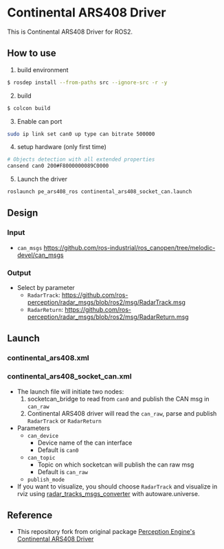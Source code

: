 # Continental ARS408 Driver

This is Continental ARS408 Driver for ROS2.

## How to use

1. build environment

```sh
$ rosdep install --from-paths src --ignore-src -r -y
```

2. build

```sh
$ colcon build
```

3. Enable can port

```sh
sudo ip link set can0 up type can bitrate 500000
```

4. setup hardware (only first time)

```sh
# Objects detection with all extended properties
cansend can0 200#F8000000089C0000
```

5. Launch the driver

```sh
roslaunch pe_ars408_ros continental_ars408_socket_can.launch
```

## Design
### Input

- `can_msgs` <https://github.com/ros-industrial/ros_canopen/tree/melodic-devel/can_msgs>

### Output

- Select by parameter
  - `RadarTrack`: <https://github.com/ros-perception/radar_msgs/blob/ros2/msg/RadarTrack.msg>
  - `RadarReturn`: <https://github.com/ros-perception/radar_msgs/blob/ros2/msg/RadarReturn.msg>

## Launch
### continental_ars408.xml

### continental_ars408_socket_can.xml

- The launch file will initiate two nodes:
  1. socketcan_bridge to read from `can0` and publish the CAN msg in `can_raw`
  1. Continental ARS408 driver will read the `can_raw`, parse and publish `RadarTrack` or `RadarReturn`
- Parameters
  - `can_device`
      - Device name of the can interface
      - Default is `can0`
  - `can_topic`
      - Topic on which socketcan will publish the can raw msg
      - Default is `can_raw`
  - `publish_mode`
- If you want to visualize, you should choose `RadarTrack` and visualize in rviz using [radar_tracks_msgs_converter](https://github.com/autowarefoundation/autoware.universe/tree/main/perception/radar_tracks_msgs_converter) with autoware.universe.

## Reference

- This repository fork from original package [Perception Engine's Continental ARS408 Driver](https://gitlab.com/perceptionengine/pe-drivers/ars408_ros)
